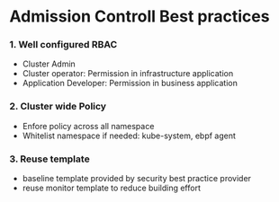 # Admission Controll Best practices

### 1. Well configured RBAC

- Cluster Admin
- Cluster operator: Permission in infrastructure application
- Application Developer: Permission in business application 


### 2. Cluster wide Policy
- Enfore policy across all namespace
- Whitelist namespace if needed: kube-system, ebpf agent

### 3. Reuse template
- baseline template provided by security best practice provider
- reuse monitor template to reduce building effort
